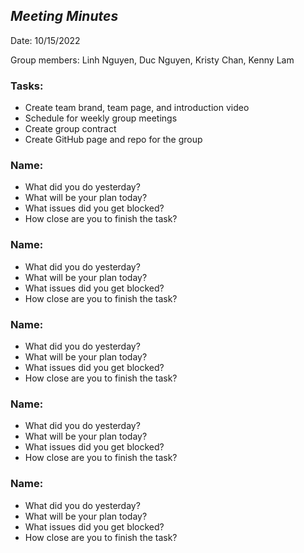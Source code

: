 ## ***Meeting Minutes***

Date: 10/15/2022

Group members: Linh Nguyen, Duc Nguyen, Kristy Chan, Kenny Lam

### **Tasks:**
- Create team brand, team page, and introduction video
- Schedule for weekly group meetings
- Create group contract
- Create GitHub page and repo for the group

### **Name:** 
- What did you do yesterday?
- What will be your plan today?
- What issues did you get blocked?
- How close are you to finish the task?

### **Name:**
- What did you do yesterday?
- What will be your plan today?
- What issues did you get blocked?
- How close are you to finish the task?

### **Name:**
- What did you do yesterday?
- What will be your plan today?
- What issues did you get blocked?
- How close are you to finish the task?

### **Name:**
- What did you do yesterday?
- What will be your plan today?
- What issues did you get blocked?
- How close are you to finish the task?

### **Name:**
- What did you do yesterday?
- What will be your plan today?
- What issues did you get blocked?
- How close are you to finish the task?

